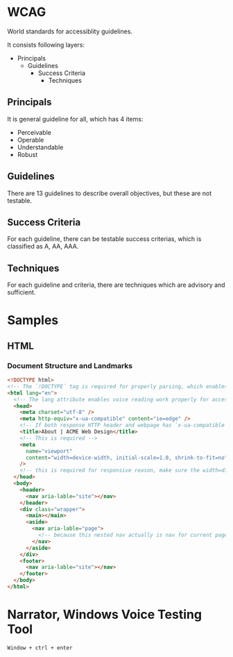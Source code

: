 # WCAG

World standards for accessiblity guidelines.

It consists following layers:

- Principals
  - Guidelines
    - Success Criteria
      - Techniques

## Principals

It is general guideline for all, which has 4 items:

- Perceivable
- Operable
- Understandable
- Robust

## Guidelines

There are 13 guidelines to describe overall objectives, but these are not testable.

## Success Criteria

For each guideline, there can be testable success criterias, which is classified as A, AA, AAA.

## Techniques

For each guideline and criteria, there are techniques which are advisory and sufficient.

# Samples

## HTML

### Document Structure and Landmarks

```html
<!DOCTYPE html>
<!-- The `!DOCTYPE` tag is required for properly parsing, which enables accessiblity tools to work. -->
<html lang="en">
  <!-- The lang attribute enables voice reading work properly for accessiblity tools. -->
  <head>
    <meta charset="utf-8" />
    <meta http-equiv="x-ua-compatible" content="ie=edge" />
    <!-- If both response HTTP header and webpage has `x-ua-compatible`, webpage take precedence, if the value is ie=edge means document mode is highest supported document mode of the browser. Document mode: Document Compatibility Mode, these are specific to IE browser, it will limit browser to specific IE Version if that browser is able to support-->
    <title>About | ACME Web Design</title>
    <!-- This is required -->
    <meta
      name="viewport"
      content="width=device-width, initial-scale=1.0, shrink-to-fit=no"
    />
    <!-- this is required for responsive reason, make sure the width=divice-width, and don't block user-scales. Also make sure use relative units for font-size, because this will allow user zoom in without ui cut offs. -->
  </head>
  <body>
    <header>
      <nav aria-lable="site"></nav>
    </header>
    <div class="wrapper">
      <main></main>
      <aside>
        <nav aria-lable="page">
          <!-- because this nested nav actually is nav for current page only, so we use aria-lable to defferentiate it -->
        </nav>
      </aside>
    </div>
    <footer>
      <nav aria-lable="site"></nav>
    </footer>
  </body>
</html>
```

# Narrator, Windows Voice Testing Tool

`Window + ctrl + enter`

